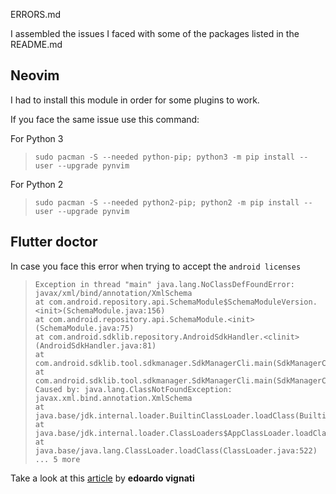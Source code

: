 ERRORS.md

I assembled the issues I faced with some of the packages listed in the README.md

## Neovim

I had to install this module in order for some plugins to work.

If you face the same issue use this command:

For Python 3

>```
>sudo pacman -S --needed python-pip; python3 -m pip install --user --upgrade pynvim
>```

For Python 2

>```
>sudo pacman -S --needed python2-pip; python2 -m pip install --user --upgrade pynvim
>```

## Flutter doctor

In case you face this error when trying to accept the ```android licenses```

>```
>Exception in thread "main" java.lang.NoClassDefFoundError: javax/xml/bind/annotation/XmlSchema
>at com.android.repository.api.SchemaModule$SchemaModuleVersion.<init>(SchemaModule.java:156)
>at com.android.repository.api.SchemaModule.<init>(SchemaModule.java:75)
>at com.android.sdklib.repository.AndroidSdkHandler.<clinit>(AndroidSdkHandler.java:81)
>at com.android.sdklib.tool.sdkmanager.SdkManagerCli.main(SdkManagerCli.java:73)
>at com.android.sdklib.tool.sdkmanager.SdkManagerCli.main(SdkManagerCli.java:48)
>Caused by: java.lang.ClassNotFoundException: javax.xml.bind.annotation.XmlSchema
>at java.base/jdk.internal.loader.BuiltinClassLoader.loadClass(BuiltinClassLoader.java:581)
>at java.base/jdk.internal.loader.ClassLoaders$AppClassLoader.loadClass(ClassLoaders.java:178)
>at java.base/java.lang.ClassLoader.loadClass(ClassLoader.java:522)
>... 5 more
>```

Take a look at this [article](https://edoardovignati.it/solved-flutter-android-licenses-exception) by **edoardo vignati**


